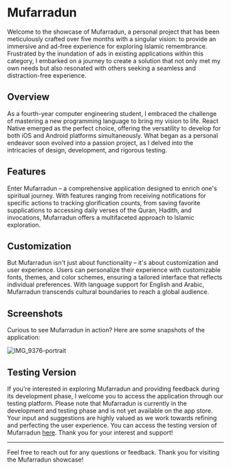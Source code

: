 # Mufarradun

Welcome to the showcase of Mufarradun, a personal project that has been meticulously crafted over five months with a singular vision: to provide an immersive and ad-free experience for exploring Islamic remembrance. Frustrated by the inundation of ads in existing applications within this category, I embarked on a journey to create a solution that not only met my own needs but also resonated with others seeking a seamless and distraction-free experience.

## Overview

As a fourth-year computer engineering student, I embraced the challenge of mastering a new programming language to bring my vision to life. React Native emerged as the perfect choice, offering the versatility to develop for both iOS and Android platforms simultaneously. What began as a personal endeavor soon evolved into a passion project, as I delved into the intricacies of design, development, and rigorous testing.

## Features

Enter Mufarradun – a comprehensive application designed to enrich one's spiritual journey. With features ranging from receiving notifications for specific actions to tracking glorification counts, from saving favorite supplications to accessing daily verses of the Quran, Hadith, and invocations, Mufarradun offers a multifaceted approach to Islamic exploration.

## Customization

But Mufarradun isn't just about functionality – it's about customization and user experience. Users can personalize their experience with customizable fonts, themes, and color schemes, ensuring a tailored interface that reflects individual preferences. With language support for English and Arabic, Mufarradun transcends cultural boundaries to reach a global audience.

## Screenshots

Curious to see Mufarradun in action? Here are some snapshots of the application:

![IMG_9376-portrait](https://github.com/yousefturin/thikir/assets/94796673/2643be84-1ea6-456b-b9f5-7b2af6035b00)



## Testing Version

If you're interested in exploring Mufarradun and providing feedback during its development phase, I welcome you to access the application through our testing platform. Please note that Mufarradun is currently in the development and testing phase and is not yet available on the app store. Your input and suggestions are highly valued as we work towards refining and perfecting the user experience. You can access the testing version of Mufarradun [here](exp://u.expo.dev/update/db8dfd4a-9cd7-4fda-90ef-b245ee5b72ff). Thank you for your interest and support!

---

Feel free to reach out for any questions or feedback. Thank you for visiting the Mufarradun showcase!
<!-- v1.1.1-android-dev -->